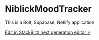 # NiblickMoodTracker
This is a Bolt, Supabase, Netlify application

[Edit in StackBlitz next generation editor ⚡️](https://stackblitz.com/~/github.com/toddwmac/NiblickMoodTracker)